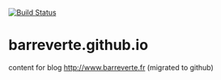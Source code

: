[![Build Status](https://travis-ci.org/barreverte/barreverte.github.io.svg)](https://travis-ci.org/barreverte/barreverte.github.io/)

# barreverte.github.io

content for blog http://www.barreverte.fr
(migrated to github)
